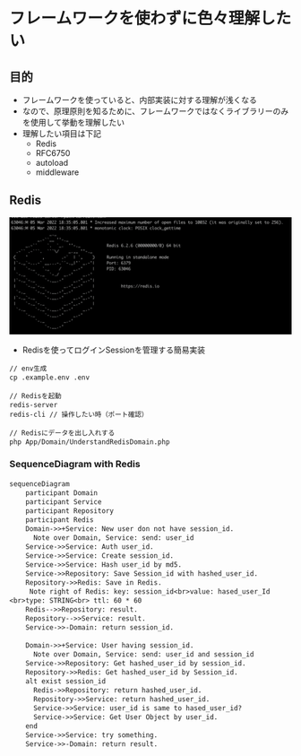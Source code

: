 # フレームワークを使わずに色々理解したい

## 目的

- フレームワークを使っていると、内部実装に対する理解が浅くなる
- なので、原理原則を知るために、フレームワークではなくライブラリーのみを使用して挙動を理解したい
- 理解したい項目は下記
  - Redis
  - RFC6750
  - autoload
  - middleware

## Redis

<img src="static/img/redis_img.png">

 - Redisを使ってログインSessionを管理する簡易実装

```
// env生成
cp .example.env .env

// Redisを起動
redis-server
redis-cli // 操作したい時（ポート確認）

// Redisにデータを出し入れする
php App/Domain/UnderstandRedisDomain.php
```

### SequenceDiagram with Redis

```mermaid
sequenceDiagram
    participant Domain
    participant Service
    participant Repository
    participant Redis
    Domain->>+Service: New user don not have session_id. 
      Note over Domain, Service: send: user_id
    Service->>Service: Auth user_id.
    Service->>Service: Create session_id.
    Service->>Service: Hash user_id by md5.
    Service->>Repository: Save Session_id with hashed_user_id.
    Repository->>Redis: Save in Redis.
     Note right of Redis: key: session_id<br>value: hased_user_Id <br>type: STRING<br> ttl: 60 * 60
    Redis-->>Repository: result.
    Repository-->>Service: result.
    Service->>-Domain: return session_id.

    Domain->>+Service: User having session_id.
      Note over Domain, Service: send: user_id and session_id
    Service->>Repository: Get hashed_user_id by session_id.
    Repository->>Redis: Get hashed_user_id by Session_id.
    alt exist session_id
      Redis->>Repository: return hashed_user_id.
      Repository->>Service: return hashed_user_id.
      Service->>Service: user_id is same to hased_user_id?
      Service->>Service: Get User Object by user_id.
    end
    Service->>Service: try something.
    Service->>-Domain: return result.
```